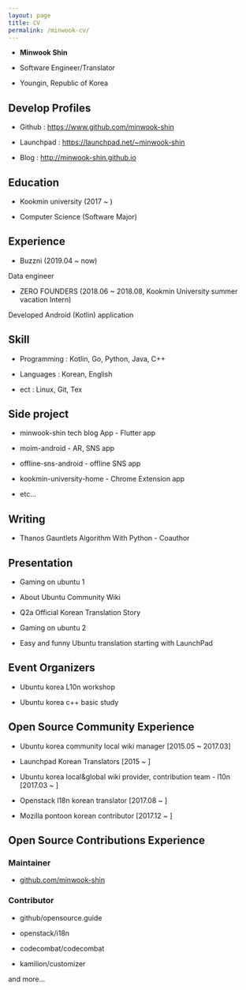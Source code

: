 ```yaml
---
layout: page
title: CV
permalink: /minwook-cv/
---
```


* __Minwook Shin__

* Software Engineer/Translator

* Youngin, Republic of Korea

## Develop Profiles

* Github : <https://www.github.com/minwook-shin>

* Launchpad : <https://launchpad.net/~minwook-shin>

* Blog : <http://minwook-shin.github.io>

## Education

* Kookmin university (2017 ~ )

* Computer Science (Software Major)

## Experience

* Buzzni (2019.04 ~ now)

Data engineer

* ZERO FOUNDERS (2018.06 ~ 2018.08, Kookmin University summer vacation Intern)

Developed Android (Kotlin) application

## Skill

* Programming : Kotlin, Go, Python, Java, C++

* Languages : Korean, English

* ect : Linux, Git, Tex

## Side project

* minwook-shin tech blog App - Flutter app

* moim-android - AR, SNS app

* offline-sns-android - offline SNS app

* kookmin-university-home - Chrome Extension app

* etc...

## Writing

* Thanos Gauntlets Algorithm With Python - Coauthor

## Presentation

* Gaming on ubuntu 1

* About Ubuntu Community Wiki

* Q2a Official Korean Translation Story

* Gaming on ubuntu 2

* Easy and funny Ubuntu translation starting with LaunchPad

## Event Organizers

* Ubuntu korea L10n workshop

* Ubuntu korea c++ basic study

## Open Source Community Experience

* Ubuntu korea community local wiki manager [2015.05 ~ 2017.03]

* Launchpad Korean Translators [2015 ~ ]

* Ubuntu korea local&global wiki provider, contribution team - l10n [2017.03 ~ ]

* Openstack l18n korean translator [2017.08 ~ ]

* Mozilla pontoon korean contributor [2017.12 ~ ]

## Open Source Contributions Experience

### Maintainer

* [github.com/minwook-shin](https://www.github.com/minwook-shin?tab=repositories)

### Contributor

* github/opensource.guide 

* openstack/i18n

* codecombat/codecombat 

* kamilion/customizer

and more...